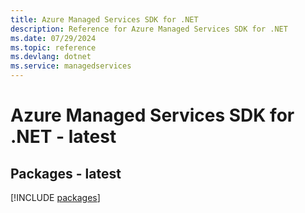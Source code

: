 ```yaml
---
title: Azure Managed Services SDK for .NET
description: Reference for Azure Managed Services SDK for .NET
ms.date: 07/29/2024
ms.topic: reference
ms.devlang: dotnet
ms.service: managedservices
---
```

# Azure Managed Services SDK for .NET - latest
## Packages - latest
[!INCLUDE [packages](managed-services-index.md)]